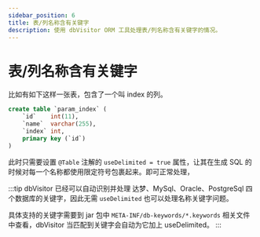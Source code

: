 ```yaml
---
sidebar_position: 6
title: 表/列名称含有关键字
description: 使用 dbVisitor ORM 工具处理表/列名称含有关键字的情况。
---
```


# 表/列名称含有关键字

比如有如下这样一张表，包含了一个叫 index 的列。

```sql
create table `param_index` (
    `id`    int(11),
    `name`  varchar(255),
    `index` int,
    primary key (`id`)
)
```

此时只需要设置 `@Table` 注解的 `useDelimited = true` 属性，让其在生成 SQL 的时候对每一个名称都使用限定符号包裹起来。即可正常处理，

:::tip
dbVisitor 已经可以自动识别并处理 达梦、MySql、Oracle、PostgreSql 四个数据库的关键字，因此无需 `useDelimited` 也可以处理名称关键字问题。

具体支持的关键字需要到 jar 包中 `META-INF/db-keywords/*.keywords` 相关文件中查看，dbVisitor 当匹配到关键字会自动为它加上 useDelimited。
:::